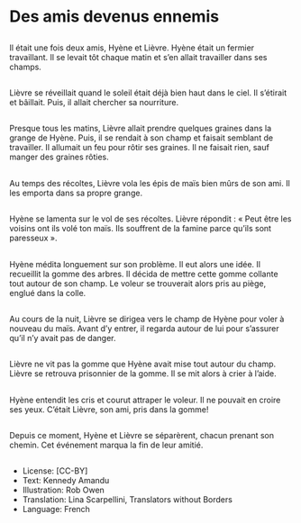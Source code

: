 # Des amis devenus ennemis

##
Il était une fois deux amis,
Hyène et Lièvre.
Hyène était un fermier
travaillant. Il se levait tôt
chaque matin et s’en allait
travailler dans ses champs.

##
Lièvre se réveillait quand le
soleil était déjà bien haut dans
le ciel. Il s’étirait et bâillait. Puis,
il allait chercher sa nourriture.

##
Presque tous les matins, Lièvre
allait prendre quelques graines
dans la grange de Hyène. Puis,
il se rendait à son champ et
faisait semblant de travailler. Il
allumait un feu pour rôtir ses
graines. Il ne faisait rien, sauf
manger des graines rôties.

##
Au temps des récoltes, Lièvre
vola les épis de maïs bien mûrs
de son ami. Il les emporta dans
sa propre grange.

##
Hyène se lamenta sur le vol de
ses récoltes. Lièvre répondit : «
Peut être les voisins ont ils volé
ton maïs. Ils souffrent de la
famine parce qu’ils sont
paresseux ».

##
Hyène médita longuement sur
son problème. Il eut alors une
idée.
Il recueillit la gomme des
arbres. Il décida de mettre cette
gomme collante tout autour de
son champ. Le voleur se
trouverait alors pris au piège,
englué dans la colle.

##
Au cours de la nuit, Lièvre se
dirigea vers le champ de Hyène
pour voler à nouveau du maïs.
Avant d’y entrer, il regarda
autour de lui pour s’assurer
qu’il n’y avait pas de danger.

##
Lièvre ne vit pas la gomme que
Hyène avait mise tout autour
du champ. Lièvre se retrouva
prisonnier de la gomme. Il se
mit alors à crier à l’aide.

##
Hyène entendit les cris et
courut attraper le voleur.
Il ne pouvait en croire ses yeux.
C’était Lièvre, son ami, pris
dans la gomme!

##
Depuis ce moment, Hyène et Lièvre se séparèrent, chacun
prenant son chemin.
Cet événement marqua la fin de leur amitié.

##
* License: [CC-BY]
* Text: Kennedy Amandu
* Illustration: Rob Owen
* Translation: Lina Scarpellini, Translators without Borders
* Language: French
